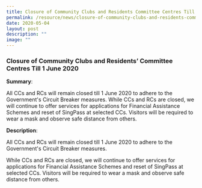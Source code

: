 ```yaml
---
title: Closure of Community Clubs and Residents Committee Centres Till 1 June 2020
permalink: /resource/news/closure-of-community-clubs-and-residents-committee-centres-till-1-june-2020/
date: 2020-05-04
layout: post
description: ""
image: ""
---
```

### Closure of Community Clubs and Residents’ Committee Centres Till 1 June 2020 

**Summary**: 

All CCs and RCs will remain closed till 1 June 2020 to adhere to the Government's Circuit Breaker measures. While CCs and RCs are closed, we will continue to offer services for applications for Financial Assistance Schemes and reset of SingPass at selected CCs. Visitors will be required to wear a mask and observe safe distance from others. 


**Description**: 

All CCs and RCs will remain closed till 1 June 2020 to adhere to the Government's Circuit Breaker measures. 

While CCs and RCs are closed, we will continue to offer services for applications for Financial Assistance Schemes and reset of SingPass at selected CCs. Visitors will be required to wear a mask and observe safe distance from others.